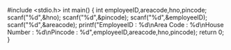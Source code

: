 #include <stdio.h>
int main()
{
int employeeID,areacode,hno,pincode;
scanf("%d",&hno);
scanf("%d",&pincode);
scanf("%d",&employeeID);
scanf("%d",&areacode);
printf("EmployeeID : %d\nArea Code : %d\nHouse Number : %d\nPincode : 
%d",employeeID,areacode,hno,pincode);
return 0;
}
